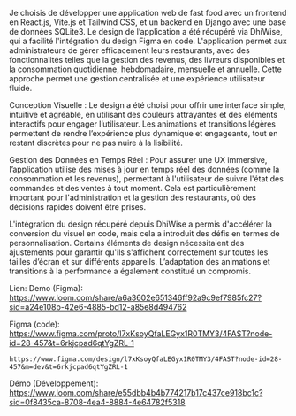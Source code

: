 
Je choisis de développer une application web de fast food avec un frontend en React.js, Vite.js et Tailwind CSS, et un backend en Django avec une base de données SQLite3. Le design de l’application a été récupéré via DhiWise, qui a facilité l'intégration du design Figma en code. L'application permet aux administrateurs de gérer efficacement leurs restaurants, avec des fonctionnalités telles que la gestion des revenus, des livreurs disponibles et la consommation quotidienne, hebdomadaire, mensuelle et annuelle. Cette approche permet une gestion centralisée et une expérience utilisateur fluide.

Conception Visuelle :
Le design a été choisi pour offrir une interface simple, intuitive et agréable, en utilisant des couleurs attrayantes et des éléments interactifs pour engager l’utilisateur. Les animations et transitions légères permettent de rendre l’expérience plus dynamique et engageante, tout en restant discrètes pour ne pas nuire à la lisibilité.

Gestion des Données en Temps Réel :
Pour assurer une UX immersive, l’application utilise des mises à jour en temps réel des données (comme la consommation et les revenus), permettant à l'utilisateur de suivre l'état des commandes et des ventes à tout moment. Cela est particulièrement important pour l'administration et la gestion des restaurants, où des décisions rapides doivent être prises.

L'intégration du design récupéré depuis DhiWise a permis d'accélérer la conversion du visuel en code, mais cela a introduit des défis en termes de personnalisation. Certains éléments de design nécessitaient des ajustements pour garantir qu'ils s'affichent correctement sur toutes les tailles d’écran et sur différents appareils. L’adaptation des animations et transitions à la performance a également constitué un compromis.

Lien:
Demo (Figma): https://www.loom.com/share/a6a3602e651346ff92a9c9ef7985fc27?sid=a24e108b-42e6-4885-bd12-a85e8d494762

Figma (code): https://www.figma.com/proto/l7xKsoyQfaLEGyx1R0TMY3/4FAST?node-id=28-457&t=6rkjcpad6qtYgZRL-1

	https://www.figma.com/design/l7xKsoyQfaLEGyx1R0TMY3/4FAST?node-id=28-457&m=dev&t=6rkjcpad6qtYgZRL-1 

Démo (Développement): https://www.loom.com/share/e55dbb4b4b774217b17c437ce918bc1c?sid=0f8435ca-8708-4ea4-8884-4e64782f5318